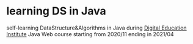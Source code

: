 # learning DS in Java

self-learning DataStructure&Algorithms in Java during <a href="https://www.iiiedu.org.tw/about-us/?lang=en">Digital Education Institute</a> Java Web course starting from 2020/11 ending in 2021/04
